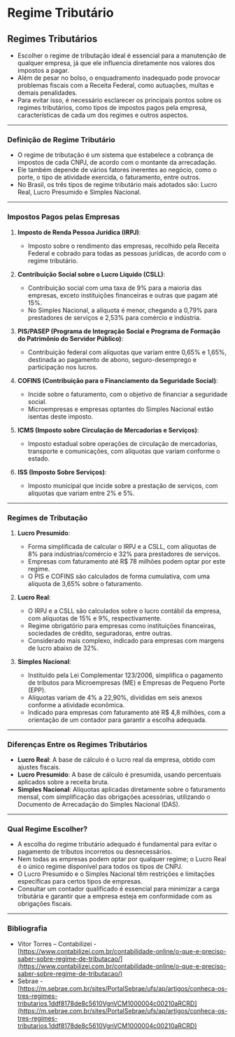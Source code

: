 # Regime Tributário

## Regimes Tributários

- Escolher o regime de tributação ideal é essencial para a manutenção de qualquer empresa, já que ele influencia diretamente nos valores dos impostos a pagar.
- Além de pesar no bolso, o enquadramento inadequado pode provocar problemas fiscais com a Receita Federal, como autuações, multas e demais penalidades.
- Para evitar isso, é necessário esclarecer os principais pontos sobre os regimes tributários, como tipos de impostos pagos pela empresa, características de cada um dos regimes e outros aspectos.

---

### Definição de Regime Tributário

- O regime de tributação é um sistema que estabelece a cobrança de impostos de cada CNPJ, de acordo com o montante da arrecadação.
- Ele também depende de vários fatores inerentes ao negócio, como o porte, o tipo de atividade exercida, o faturamento, entre outros.
- No Brasil, os três tipos de regime tributário mais adotados são: Lucro Real, Lucro Presumido e Simples Nacional.

---

### Impostos Pagos pelas Empresas

1. **Imposto de Renda Pessoa Jurídica (IRPJ)**:
   - Imposto sobre o rendimento das empresas, recolhido pela Receita Federal e cobrado para todas as pessoas jurídicas, de acordo com o regime tributário.

2. **Contribuição Social sobre o Lucro Líquido (CSLL)**:
   - Contribuição social com uma taxa de 9% para a maioria das empresas, exceto instituições financeiras e outras que pagam até 15%.
   - No Simples Nacional, a alíquota é menor, chegando a 0,79% para prestadores de serviços e 2,53% para comércio e indústria.

3. **PIS/PASEP (Programa de Integração Social e Programa de Formação do Patrimônio do Servidor Público)**:
   - Contribuição federal com alíquotas que variam entre 0,65% e 1,65%, destinada ao pagamento de abono, seguro-desemprego e participação nos lucros.

4. **COFINS (Contribuição para o Financiamento da Seguridade Social)**:
   - Incide sobre o faturamento, com o objetivo de financiar a seguridade social.
   - Microempresas e empresas optantes do Simples Nacional estão isentas deste imposto.

5. **ICMS (Imposto sobre Circulação de Mercadorias e Serviços)**:
   - Imposto estadual sobre operações de circulação de mercadorias, transporte e comunicações, com alíquotas que variam conforme o estado.

6. **ISS (Imposto Sobre Serviços)**:
   - Imposto municipal que incide sobre a prestação de serviços, com alíquotas que variam entre 2% e 5%.

---

### Regimes de Tributação

1. **Lucro Presumido**:
   - Forma simplificada de calcular o IRPJ e a CSLL, com alíquotas de 8% para indústrias/comércio e 32% para prestadores de serviços.
   - Empresas com faturamento até R$ 78 milhões podem optar por este regime.
   - O PIS e COFINS são calculados de forma cumulativa, com uma alíquota de 3,65% sobre o faturamento.

2. **Lucro Real**:
   - O IRPJ e a CSLL são calculados sobre o lucro contábil da empresa, com alíquotas de 15% e 9%, respectivamente.
   - Regime obrigatório para empresas como instituições financeiras, sociedades de crédito, seguradoras, entre outras.
   - Considerado mais complexo, indicado para empresas com margens de lucro abaixo de 32%.

3. **Simples Nacional**:
   - Instituído pela Lei Complementar 123/2006, simplifica o pagamento de tributos para Microempresas (ME) e Empresas de Pequeno Porte (EPP).
   - Alíquotas variam de 4% a 22,90%, divididas em seis anexos conforme a atividade econômica.
   - Indicado para empresas com faturamento até R$ 4,8 milhões, com a orientação de um contador para garantir a escolha adequada.

---

### Diferenças Entre os Regimes Tributários

- **Lucro Real**: A base de cálculo é o lucro real da empresa, obtido com ajustes fiscais.
- **Lucro Presumido**: A base de cálculo é presumida, usando percentuais aplicados sobre a receita bruta.
- **Simples Nacional**: Alíquotas aplicadas diretamente sobre o faturamento mensal, com simplificação das obrigações acessórias, utilizando o Documento de Arrecadação do Simples Nacional (DAS).

---

### Qual Regime Escolher?

- A escolha do regime tributário adequado é fundamental para evitar o pagamento de tributos incorretos ou desnecessários.
- Nem todas as empresas podem optar por qualquer regime; o Lucro Real é o único regime disponível para todos os tipos de CNPJ.
- O Lucro Presumido e o Simples Nacional têm restrições e limitações específicas para certos tipos de empresas.
- Consultar um contador qualificado é essencial para minimizar a carga tributária e garantir que a empresa esteja em conformidade com as obrigações fiscais.

---

### Bibliografia

- Vitor Torres – Contabilizei - [https://www.contabilizei.com.br/contabilidade-online/o-que-e-preciso-saber-sobre-regime-de-tributacao/](https://www.contabilizei.com.br/contabilidade-online/o-que-e-preciso-saber-sobre-regime-de-tributacao/)
- Sebrae - [https://m.sebrae.com.br/sites/PortalSebrae/ufs/ap/artigos/conheca-os-tres-regimes-tributarios,1ddf8178de8c5610VgnVCM1000004c00210aRCRD](https://m.sebrae.com.br/sites/PortalSebrae/ufs/ap/artigos/conheca-os-tres-regimes-tributarios,1ddf8178de8c5610VgnVCM1000004c00210aRCRD)
